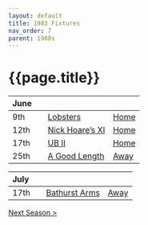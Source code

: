 ```yaml
---
layout: default
title: 1983 Fixtures
nav_order: 7
parent: 1980s
---
```


# {{page.title}}

| June |  |  |  |
|:---|:---|:---|:---|
| 9th |  | [Lobsters](lobsters) | [Home](https://goo.gl/maps/NPBTGjsXm9dr1DBW6) |
| 12th |  | [Nick Hoare’s XI](nick-hoares-xi) | [Home](https://goo.gl/maps/TKf5ZBWfggmbtMNt5) |
| 17th |  | [UB II](ub-ii) | [Home](https://goo.gl/maps/TKf5ZBWfggmbtMNt5) |
| 25th |  | [A Good Length](a-good-length) | [Away](https://goo.gl/maps/JPC46TjnKbfMmNP47) |

| July |  |  |  |
|:---|:---|:---|:---|
| 17th |  | [Bathurst Arms](bathurst-arms) | [Away](https://goo.gl/maps/HGNU7FAfNffetPu1A) |

[Next Season >](../1984)